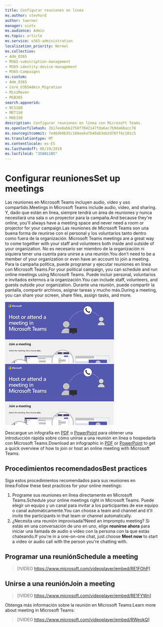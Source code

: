 ```yaml
---
title: Configurar reuniones en línea
ms.author: stevhord
author: twerner
manager: scotv
ms.audience: Admin
ms.topic: article
ms.service: o365-administration
localization_priority: Normal
ms.collection:
- Adm_O365
- M365-subscription-management
- M365-identity-device-management
- M365-Campaigns
ms.custom:
- Adm_O365
- Core_O365Admin_Migration
- MiniMaven
- MSB365
search.appverid:
- BCS160
- MET150
- MOE150
description: Configurar reuniones en línea con Microsoft Teams.
ms.openlocfilehash: 2b17ee8abb2758f7042147fda6ac7b9da68acc78
ms.sourcegitcommit: 7e46db0b35c188ee6a7b40ab3eb2d76ff6c101c5
ms.translationtype: MT
ms.contentlocale: es-ES
ms.lasthandoff: 06/19/2019
ms.locfileid: "35081185"
---
```

# <a name="set-up-meetings"></a><span data-ttu-id="566af-103">Configurar reuniones</span><span class="sxs-lookup"><span data-stu-id="566af-103">Set up meetings</span></span>

<span data-ttu-id="566af-104">Las reuniones en Microsoft Teams incluyen audio, vídeo y uso compartido.</span><span class="sxs-lookup"><span data-stu-id="566af-104">Meetings in Microsoft Teams include audio, video, and sharing.</span></span> <span data-ttu-id="566af-105">Y, dado que están en línea, siempre tendrá un área de reuniones y nunca necesitará una sala o un proyector para la campaña.</span><span class="sxs-lookup"><span data-stu-id="566af-105">And because they're online, you'll always have a meeting space and never need a room or projector for your campaign.</span></span><span data-ttu-id="566af-106">Las reuniones de Microsoft Teams son una buena forma de reunirse con el personal y los voluntarios tanto dentro como fuera de la organización.</span><span class="sxs-lookup"><span data-stu-id="566af-106"> Microsoft Teams meetings are a great way to come together with your staff and volunteers both inside and outside of your organization.</span></span> <span data-ttu-id="566af-107">No es necesario ser miembro de la organización ni siquiera tener una cuenta para unirse a una reunión.</span><span class="sxs-lookup"><span data-stu-id="566af-107">You don’t need to be a member of your organization or even have an account to join a meeting.</span></span> <span data-ttu-id="566af-108">Para la campaña política, puede programar y ejecutar reuniones en línea con Microsoft Teams.</span><span class="sxs-lookup"><span data-stu-id="566af-108">For your political campaign, you can schedule and run online meetings using Microsoft Teams.</span></span> <span data-ttu-id="566af-109">Puede incluir personal, voluntarios e invitados externos a la organización.</span><span class="sxs-lookup"><span data-stu-id="566af-109">You can include staff, volunteers, and guests outside your organization.</span></span> <span data-ttu-id="566af-110">Durante una reunión, puede compartir la pantalla, compartir archivos, asignar tareas y mucho más.</span><span class="sxs-lookup"><span data-stu-id="566af-110">During a meeting, you can share your screen, share files, assign tasks, and more.</span></span>

<span data-ttu-id="566af-111">[![Ilustración de dos usuarios que tienen una reunión desde un equipo de escritorio y desde un teléfono móvil](media/HostOnlineMeeting-thumb-358x201.png)](https://go.microsoft.com/fwlink/?linkid=2078712)</span><span class="sxs-lookup"><span data-stu-id="566af-111">[![An illustration of two users having a meeting - from a desktop computer and from a mobile phone](media/HostOnlineMeeting-thumb-358x201.png)](https://go.microsoft.com/fwlink/?linkid=2078712)</span></span>

<span data-ttu-id="566af-112">Descargue un infografía en [PDF](https://go.microsoft.com/fwlink/?linkid=2078712) o [PowerPoint](https://go.microsoft.com/fwlink/?linkid=2079515) para obtener una introducción rápida sobre cómo unirse a una reunión en línea o hospedarla con Microsoft Teams.</span><span class="sxs-lookup"><span data-stu-id="566af-112">Download an infographic in [PDF](https://go.microsoft.com/fwlink/?linkid=2078712) or [PowerPoint](https://go.microsoft.com/fwlink/?linkid=2079515) to get a quick overview of how to join or host an online meeting with Microsoft Teams.</span></span>

## <a name="best-practices"></a><span data-ttu-id="566af-113">Procedimientos recomendados</span><span class="sxs-lookup"><span data-stu-id="566af-113">Best practices</span></span>

<span data-ttu-id="566af-114">Siga estos procedimientos recomendados para sus reuniones en línea:</span><span class="sxs-lookup"><span data-stu-id="566af-114">Follow these best practices for your online meetings:</span></span>
1. <span data-ttu-id="566af-115">Programe sus reuniones en línea directamente en Microsoft Teams.</span><span class="sxs-lookup"><span data-stu-id="566af-115">Schedule your online meetings right in Microsoft Teams.</span></span> <span data-ttu-id="566af-116">Puede elegir un equipo y un canal para invitar a los participantes de ese equipo o canal automáticamente.</span><span class="sxs-lookup"><span data-stu-id="566af-116">You can choose a team and channel and it'll invite the participants in that team or channel automatically.</span></span>
2. <span data-ttu-id="566af-117">¿Necesita una reunión improvisada?</span><span class="sxs-lookup"><span data-stu-id="566af-117">Need an impromptu meeting?</span></span> <span data-ttu-id="566af-118">Si estás en una conversación de uno en uno, elige **reunirse ahora** para iniciar una llamada de audio o vídeo con la persona con la que estás chateando.</span><span class="sxs-lookup"><span data-stu-id="566af-118">If you're in a one-on-one chat, just choose **Meet now** to start a video or audio call with the person you're chatting with.</span></span> 


## <a name="schedule-a-meeting"></a><span data-ttu-id="566af-119">Programar una reunión</span><span class="sxs-lookup"><span data-stu-id="566af-119">Schedule a meeting</span></span>

> [!VIDEO https://www.microsoft.com/videoplayer/embed/RE1FOhP]

## <a name="join-a-meeting"></a><span data-ttu-id="566af-120">Unirse a una reunión</span><span class="sxs-lookup"><span data-stu-id="566af-120">Join a meeting</span></span>

> [!VIDEO https://www.microsoft.com/videoplayer/embed/RE1FYWn]

<span data-ttu-id="566af-121">Obtenga más información sobre la reunión en Microsoft Teams:</span><span class="sxs-lookup"><span data-stu-id="566af-121">Learn more about meeting in Microsoft Teams:</span></span>

> [!VIDEO https://www.microsoft.com/videoplayer/embed/RWeokQ]